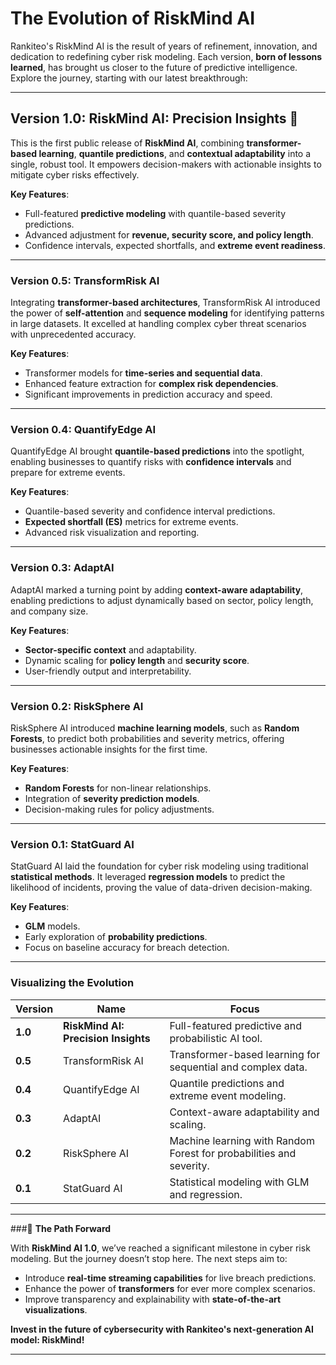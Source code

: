 # **The Evolution of RiskMind AI**

Rankiteo's RiskMind AI is the result of years of refinement, innovation, and dedication to redefining cyber risk modeling. Each version, **born of lessons learned**, has brought us closer to the future of predictive intelligence. Explore the journey, starting with our latest breakthrough:

---

## **Version 1.0: RiskMind AI: Precision Insights**   🚀

This is the first public release of **RiskMind AI**, combining **transformer-based learning**, **quantile predictions**, and **contextual adaptability** into a single, robust tool. It empowers decision-makers with actionable insights to mitigate cyber risks effectively.

**Key Features**:
- Full-featured **predictive modeling** with quantile-based severity predictions.
- Advanced adjustment for **revenue, security score, and policy length**.
- Confidence intervals, expected shortfalls, and **extreme event readiness**.

---

### **Version 0.5: TransformRisk AI**  

Integrating **transformer-based architectures**, TransformRisk AI introduced the power of **self-attention** and **sequence modeling** for identifying patterns in large datasets. It excelled at handling complex cyber threat scenarios with unprecedented accuracy.

**Key Features**:
- Transformer models for **time-series and sequential data**.
- Enhanced feature extraction for **complex risk dependencies**.
- Significant improvements in prediction accuracy and speed.

---

### **Version 0.4: QuantifyEdge AI**  

QuantifyEdge AI brought **quantile-based predictions** into the spotlight, enabling businesses to quantify risks with **confidence intervals** and prepare for extreme events.

**Key Features**:
- Quantile-based severity and confidence interval predictions.
- **Expected shortfall (ES)** metrics for extreme events.
- Advanced risk visualization and reporting.

---

### **Version 0.3: AdaptAI**  

AdaptAI marked a turning point by adding **context-aware adaptability**, enabling predictions to adjust dynamically based on sector, policy length, and company size.

**Key Features**:
- **Sector-specific context** and adaptability.
- Dynamic scaling for **policy length** and **security score**.
- User-friendly output and interpretability.

---

### **Version 0.2: RiskSphere AI**  

RiskSphere AI introduced **machine learning models**, such as **Random Forests**, to predict both probabilities and severity metrics, offering businesses actionable insights for the first time.

**Key Features**:
- **Random Forests** for non-linear relationships.
- Integration of **severity prediction models**.
- Decision-making rules for policy adjustments.

---

### **Version 0.1: StatGuard AI**  

StatGuard AI laid the foundation for cyber risk modeling using traditional **statistical methods**. It leveraged **regression models** to predict the likelihood of incidents, proving the value of data-driven decision-making.

**Key Features**:
- **GLM** models.
- Early exploration of **probability predictions**.
- Focus on baseline accuracy for breach detection.

---

### **Visualizing the Evolution**

| **Version**      | **Name**                 | **Focus**                                     |
|-------------------|--------------------------|-----------------------------------------------|
| **1.0**           | **RiskMind AI: Precision Insights** | Full-featured predictive and probabilistic AI tool. |
| **0.5**           | TransformRisk AI         | Transformer-based learning for sequential and complex data. |
| **0.4**           | QuantifyEdge AI          | Quantile predictions and extreme event modeling. |
| **0.3**           | AdaptAI                 | Context-aware adaptability and scaling.       |
| **0.2**           | RiskSphere AI            | Machine learning with Random Forest for probabilities and severity. |
| **0.1**           | StatGuard AI             | Statistical modeling with GLM and regression. |

---

###🌟 **The Path Forward**

With **RiskMind AI 1.0**, we’ve reached a significant milestone in cyber risk modeling. But the journey doesn’t stop here. The next steps aim to:
- Introduce **real-time streaming capabilities** for live breach predictions.
- Enhance the power of **transformers** for ever more complex scenarios.
- Improve transparency and explainability with **state-of-the-art visualizations**.

**Invest in the future of cybersecurity with Rankiteo's next-generation AI model: RiskMind!**

---

